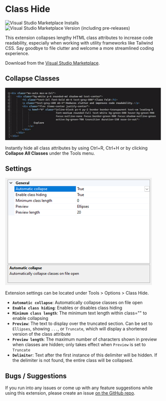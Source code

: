 # Class Hide

![Visual Studio Marketplace Installs](https://img.shields.io/visual-studio-marketplace/i/TheronWang.ClassHide)
![Visual Studio Marketplace Version (including pre-releases)](https://img.shields.io/visual-studio-marketplace/v/TheronWang.ClassHide)

This extension collapses lengthy HTML class attributes to increase code readability, especially when working with utility frameworks like Tailwind CSS. Say goodbye to file clutter and welcome a more streamlined coding experience.

Download from the [Visual Studio Marketplace](https://marketplace.visualstudio.com/items?itemName=TheronWang.ClassHide).

## Collapse Classes

![Class hide](https://raw.githubusercontent.com/theron-wang/Class-Hide/main/art/class-hide.gif)

Instantly hide all class attributes by using Ctrl+R, Ctrl+H or by clicking **Collapse All Classes** under the Tools menu.

## Settings

![Settings](https://raw.githubusercontent.com/theron-wang/Class-Hide/main/art/settings.png)

Extension settings can be located under Tools > Options > Class Hide.

- **`Automatic collapse`**: Automatically collapse classes on file open
- **`Enable class hiding`**: Enables or disables class hiding
- **`Minimum class length`**: The minimum text length within class=\"\" to enable collapsing
- **`Preview`**: The text to display over the truncated section. Can be set to `Ellipses`, showing `...`, or `Truncate`, which will display a shortened version of the class attribute
- **`Preview length`**: The maximum number of characters shown in preview when classes are hidden; only takes effect when `Preview` is set to `Truncate`
- **`Delimiter`**: Text after the first instance of this delimiter will be hidden. If the delimiter is not found, the entire class will be collapsed.

## Bugs / Suggestions

If you run into any issues or come up with any feature suggestions while using this extension, please create an issue [on the GitHub repo](https://github.com/theron-wang/Class-Hide/issues/new).